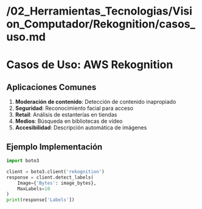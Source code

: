 # /02_Herramientas_Tecnologias/Vision_Computador/Rekognition/casos_uso.md
# Casos de Uso: AWS Rekognition

## Aplicaciones Comunes
1. **Moderación de contenido**: Detección de contenido inapropiado
2. **Seguridad**: Reconocimiento facial para acceso
3. **Retail**: Análisis de estanterías en tiendas
4. **Medios**: Búsqueda en bibliotecas de vídeo
5. **Accesibilidad**: Descripción automática de imágenes

## Ejemplo Implementación
```python
import boto3

client = boto3.client('rekognition')
response = client.detect_labels(
    Image={'Bytes': image_bytes},
    MaxLabels=10
)
print(response['Labels'])